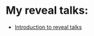 # My reveal talks:

- [Introduction to reveal talks](http://tomaszgolan.github.io/reveal_talks/html/introduction.html)
